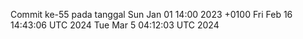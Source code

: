 Commit ke-55 pada tanggal Sun Jan 01 14:00 2023 +0100
Fri Feb 16 14:43:06 UTC 2024
Tue Mar  5 04:12:03 UTC 2024
